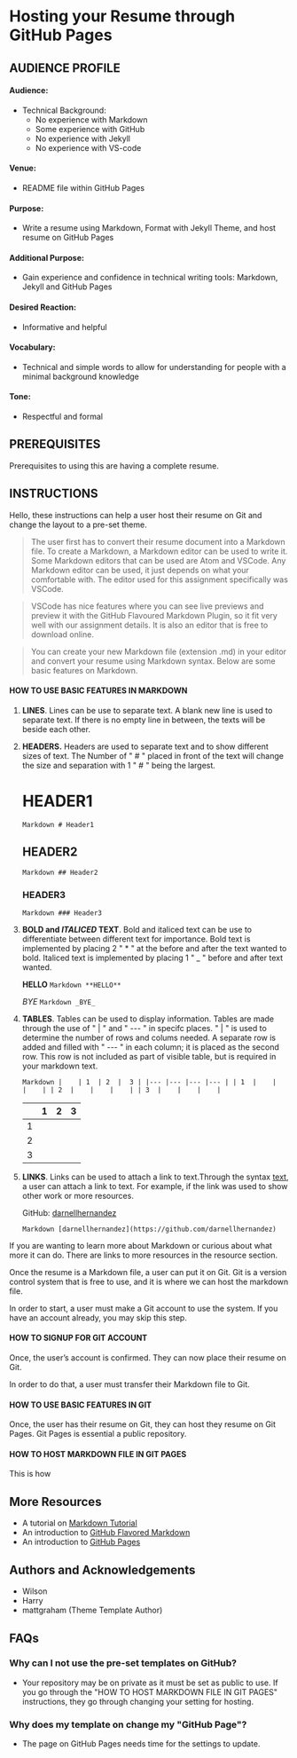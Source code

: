 # Hosting your Resume through GitHub Pages 

## AUDIENCE PROFILE

#### Audience:
- Technical Background:
	- No experience with Markdown
	- Some experience with GitHub
	- No experience with Jekyll
	- No experience with VS-code

#### Venue:
- README file within GitHub Pages

#### Purpose:
- Write a resume using Markdown, Format with Jekyll Theme, and host resume on GitHub Pages

#### Additional Purpose:
- Gain experience and confidence in technical writing tools: Markdown, Jekyll and GitHub Pages

#### Desired Reaction: 
- Informative and helpful

#### Vocabulary: 
- Technical and simple words to allow for understanding for people with a minimal background knowledge

#### Tone: 
- Respectful and formal

## PREREQUISITES 

Prerequisites to using this are having a complete resume.

## INSTRUCTIONS
	
Hello, these instructions can help a user host their resume on Git and change the layout to a pre-set theme.

> The user first has to convert their resume document into a Markdown file. To create a Markdown, a Markdown editor can be used to write it. Some Markdown editors that can be used are Atom and VSCode. Any Markdown editor can be used, it just depends on what your comfortable with. The editor used for this assignment specifically was VSCode. 

> VSCode has nice features where you can see live previews and preview it with the GitHub Flavoured Markdown Plugin, so it fit very well with our assignment details. It is also an editor that is free to download online.

> You can create your new Markdown file (extension .md) in your editor and convert your resume using Markdown syntax. Below are some basic features on Markdown. 

#### HOW TO USE BASIC FEATURES IN MARKDOWN

1. **LINES**. Lines can be use to separate text. A blank new line is used to separate text. If there is no empty line in between, the texts will be beside each other.

2. **HEADERS.** Headers are used to separate text and to show different sizes of text. The Number of " # " placed in front of the text will change the size and separation with 1 " # " being the largest.

	# HEADER1 
	`Markdown # Header1`
	## HEADER2 
	`Markdown ## Header2`
	### HEADER3 
	`Markdown ### Header3`

3. **BOLD and _ITALICED_ TEXT**. Bold and italiced text can be use to differentiate between different text for importance. Bold text is implemented by placing 2 " * " at the before and after the text wanted to bold. Italiced text is implemented by placing 1 " _ " before and after text wanted. 

	**HELLO** 
	`Markdown **HELLO**`
	
	_BYE_ 
	`Markdown _BYE_`
	
4. **TABLES**. Tables can be used to display information. Tables are made through the use of " | " and " --- " in specifc places. " | " is used to determine the number of rows and colums needed. A separate row is added and filled with " --- " in each column; it is placed as the second row. This row is not included as part of visible table, but is required in your markdown text. 

	`Markdown
	|    | 1  | 2  |  3 |
	|--- |--- |--- |--- |
	| 1  |    |    |    |
	| 2  |    |    |    |
	| 3  |	  |    |    |
	`

	|    | 1  | 2  |  3 |
	|--- |--- |--- |--- |
	| 1  |    |    |    |
	| 2  |    |    |    |
	| 3  |	  |    |    |	

5. **LINKS**. Links can be used to attach a link to text.Through the syntax [text](link), a user can attach a link to text.  For example, if the link was used to show other work or more resources. 

	GitHub: [darnellhernandez](https://github.com/darnellhernandez)

	`Markdown
	[darnellhernandez](https://github.com/darnellhernandez)`

If you are wanting to learn more about Markdown or curious about what more it can do. There are links to more resources in the resource section. 

Once the resume is a Markdown file, a user can put it on Git. Git is a version control system that is free to use, and it is where we can host the markdown file.

In order to start, a user must make a Git account to use the system. If you have an account already, you may skip this step.

#### HOW TO SIGNUP FOR GIT ACCOUNT

Once, the user’s account is confirmed. They can now place their resume on Git. 

In order to do that, a user must transfer their Markdown file to Git. 

#### HOW TO USE BASIC FEATURES IN GIT

Once, the user has their resume on Git, they can host they resume on Git Pages. Git Pages is essential a public repository. 

#### HOW TO HOST MARKDOWN FILE IN GIT PAGES

This is how 

## More Resources 
-	A tutorial on [Markdown Tutorial](https://www.markdowntutorial.com/)
-	An introduction to [GitHub Flavored Markdown](https://github.github.com/gfm/)
-	An introduction to [GitHub Pages](https://help.github.com/en/categories/working-with-github-pages)

## Authors and Acknowledgements
-	Wilson
-	Harry
-	mattgraham (Theme Template Author)

## FAQs 
### Why can I not use the pre-set templates on GitHub?
- Your repository may be on private as it must be set as public to use.  If you go through the "HOW TO HOST MARKDOWN FILE IN GIT PAGES" instructions, they go through changing your setting for hosting.
### Why does my template on change my "GitHub Page"?
- The page on GitHub Pages needs time for the settings to update.

